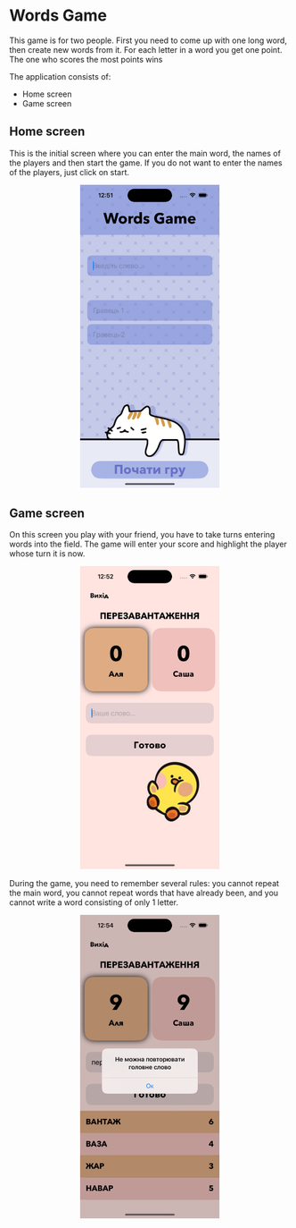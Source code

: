 #  Words Game

This game is for two people. First you need to come up with one long word, then create new words from it. For each letter in a word you get one point. The one who scores the most points wins

The application consists of:
* Home screen
* Game screen

## Home screen
This is the initial screen where you can enter the main word, the names of the players and then start the game. 
If you do not want to enter the names of the players, just click on start.

<p align="center"><img width="250" src="https://github.com/pppinkyyy/Game/raw/main/docs/screen1.PNG"></p>

## Game screen
On this screen you play with your friend, you have to take turns entering words into the field. The game will enter your score and highlight the player whose turn it is now.

<p align="center"><img width="250" src="https://github.com/pppinkyyy/Game/raw/main/docs/screen2.PNG"></p>

During the game, you need to remember several rules: you cannot repeat the main word, you cannot repeat words that have already been, and you cannot write a word consisting of only 1 letter.

<p align="center"><img width="250" src="https://github.com/pppinkyyy/Game/raw/main/docs/screen3.PNG"></p>
